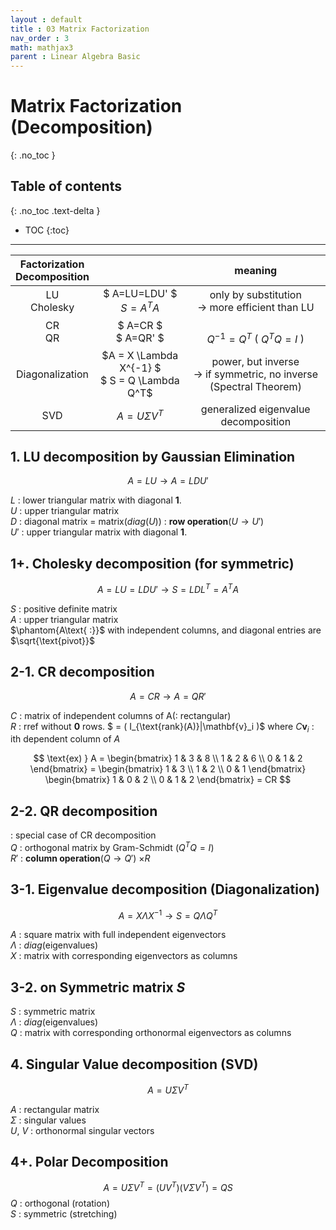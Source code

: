 ```yaml
---
layout : default
title : 03 Matrix Factorization
nav_order : 3
math: mathjax3 
parent : Linear Algebra Basic
---
```


# Matrix Factorization (Decomposition)
{: .no_toc }

## Table of contents
{: .no_toc .text-delta }

- TOC
{:toc}

---


|Factorization<br />Decomposition||meaning|
|:---:|:---:|:---:|
|LU<br />Cholesky|$ A=LU=LDU' $ <br /> $S=A^TA$|only by substitution <br /> → more efficient than LU|
|CR<br />QR|$ A=CR $ <br /> $  A=QR' $|<br />$Q^{-1} = Q^T$ ( $Q^TQ=I$ )|
|Diagonalization|$A = X \Lambda X^{-1} $ <br /> $ S = Q \Lambda Q^T$|power, but inverse <br /> → if symmetric, no inverse (Spectral Theorem)|
|SVD|$A = U \Sigma V^T$|generalized eigenvalue decomposition|


## 1. LU decomposition by Gaussian Elimination

$$ A=LU \rightarrow A=LDU' $$

$L$ : lower triangular matrix with diagonal $\mathbf{1}$.  
$U$ : upper triangular matrix  
$D$ : diagonal matrix = matrix($diag(U)$) : **row operation**($U \rightarrow U'$)  
$U'$ : upper triangular matrix with diagonal $\mathbf{1}$.  

## 1+. Cholesky decomposition (for symmetric)

$$ A=LU=LDU' \rightarrow S=LDL^T=A^TA$$

$S$ : positive definite matrix  
$A$ : upper triangular matrix  
$\phantom{A\text{ :}}$ with independent columns, and diagonal entries are $\sqrt{\text{pivot}}$


## 2-1. CR decomposition

$$A=CR \rightarrow A=QR' $$

$C$ : matrix of independent columns of A(: rectangular)  
$R$ : rref without $\mathbf{0}$ rows. $ = (    I_{\text{rank}(A)}|\mathbf{v}_i  )$
where $C\mathbf{v}_i$ : ith dependent column of $A$  

$$
    \text{ex) }
    A = 
    \begin{bmatrix}
        1 & 3 & 8 \\
        1 & 2 & 6 \\
        0 & 1 & 2
    \end{bmatrix}
    =
    \begin{bmatrix}
        1 & 3 \\
        1 & 2 \\
        0 & 1
    \end{bmatrix}
    \begin{bmatrix}
        1 & 0 & 2 \\
        0 & 1 & 2
    \end{bmatrix}
    = CR
$$


## 2-2. QR decomposition 
: special case of CR decomposition  
$Q$ : orthogonal matrix by Gram-Schmidt ($Q^T Q = I$)  
$R'$ : **column operation**($Q \rightarrow Q'$) $\times R$


## 3-1. Eigenvalue decomposition (Diagonalization)

$$A = X \Lambda X^{-1} \rightarrow S = Q \Lambda Q^T$$

$A$ : square matrix with full independent eigenvectors  
$\Lambda$ : $diag(\text{eigenvalues})$  
$X$ : matrix with corresponding eigenvectors as columns  

## 3-2. on Symmetric matrix $S$
$S$ : symmetric matrix  
$\Lambda$ : $diag(\text{eigenvalues})$  
$Q$ : matrix with corresponding orthonormal eigenvectors as columns  


## 4. Singular Value decomposition (SVD)

$$A = U \Sigma V^T$$

$A$ : rectangular matrix  
$\Sigma$ : singular values  
$U$, $V$ : orthonormal singular vectors  


## 4+. Polar Decomposition

$$ A = U \Sigma V^T = (UV^T)(V\Sigma V^T) = QS $$
$Q$ : orthogonal (rotation)  
$S$ : symmetric (stretching)

